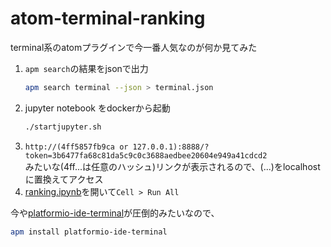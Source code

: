 atom-terminal-ranking
=====================

terminal系のatomプラグインで今一番人気なのが何か見てみた

1. `apm search`の結果をjsonで出力　
   ```sh
   apm search terminal --json > terminal.json
   ```
1. jupyter notebook をdockerから起動
   ```sh
   ./startjupyter.sh
   ```
1. `http://(4ff5857fb9ca or 127.0.0.1):8888/?token=3b6477fa68c81da5c9c0c3688aedbee20604e949a41cdcd2`  
みたいな(4ff...は任意のハッシュ)リンクが表示されるので、(...)をlocalhostに置換えてアクセス
1. [ranking.ipynb](http://localhost:8888/notebooks/ranking.ipynb)を開いて`Cell > Run All`

今や[platformio-ide-terminal](https://atom.io/packages/platformio-ide-terminal)が圧倒的みたいなので、

```sh
apm install platformio-ide-terminal
```

